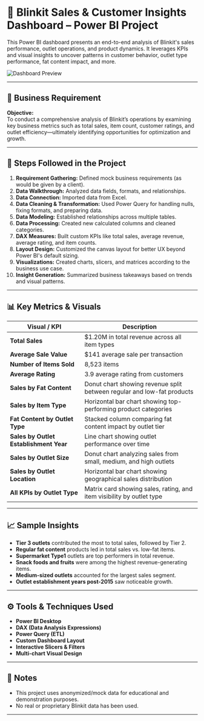 # 🛒 Blinkit Sales & Customer Insights Dashboard – Power BI Project

This Power BI dashboard presents an end-to-end analysis of Blinkit's sales performance, outlet operations, and product dynamics. It leverages KPIs and visual insights to uncover patterns in customer behavior, outlet type performance, fat content impact, and more.

![Dashboard Preview](./screenshots/blinkit_dashboard.png) <!-- Make sure to store the image in a 'screenshots' folder -->

---

## 📌 Business Requirement

**Objective:**  
To conduct a comprehensive analysis of Blinkit’s operations by examining key business metrics such as total sales, item count, customer ratings, and outlet efficiency—ultimately identifying opportunities for optimization and growth.

---

## 🧠 Steps Followed in the Project

1. **Requirement Gathering:** Defined mock business requirements (as would be given by a client).
2. **Data Walkthrough:** Analyzed data fields, formats, and relationships.
3. **Data Connection:** Imported data from Excel.
4. **Data Cleaning & Transformation:** Used Power Query for handling nulls, fixing formats, and preparing data.
5. **Data Modeling:** Established relationships across multiple tables.
6. **Data Processing:** Created new calculated columns and cleaned categories.
7. **DAX Measures:** Built custom KPIs like total sales, average revenue, average rating, and item counts.
8. **Layout Design:** Customized the canvas layout for better UX beyond Power BI's default sizing.
9. **Visualizations:** Created charts, slicers, and matrices according to the business use case.
10. **Insight Generation:** Summarized business takeaways based on trends and visual patterns.

---

## 📊 Key Metrics & Visuals

| Visual / KPI                         | Description                                                                 |
|-------------------------------------|-----------------------------------------------------------------------------|
| **Total Sales**                     | $1.20M in total revenue across all item types                               |
| **Average Sale Value**              | $141 average sale per transaction                                           |
| **Number of Items Sold**            | 8,523 items                                                                 |
| **Average Rating**                  | 3.9 average rating from customers                                           |
| **Sales by Fat Content**            | Donut chart showing revenue split between regular and low-fat products      |
| **Sales by Item Type**             | Horizontal bar chart showing top-performing product categories              |
| **Fat Content by Outlet Type**      | Stacked column comparing fat content impact by outlet tier                  |
| **Sales by Outlet Establishment Year** | Line chart showing outlet performance over time                           |
| **Sales by Outlet Size**            | Donut chart analyzing sales from small, medium, and high outlets            |
| **Sales by Outlet Location**        | Horizontal bar chart showing geographical sales distribution                |
| **All KPIs by Outlet Type**         | Matrix card showing sales, rating, and item visibility by outlet type       |

---

## 📈 Sample Insights

- **Tier 3 outlets** contributed the most to total sales, followed by Tier 2.
- **Regular fat content** products led in total sales vs. low-fat items.
- **Supermarket Type1** outlets are top performers in total revenue.
- **Snack foods and fruits** were among the highest revenue-generating items.
- **Medium-sized outlets** accounted for the largest sales segment.
- **Outlet establishment years post-2015** saw noticeable growth.

---

## ⚙️ Tools & Techniques Used

- **Power BI Desktop**
- **DAX (Data Analysis Expressions)**
- **Power Query (ETL)**
- **Custom Dashboard Layout**
- **Interactive Slicers & Filters**
- **Multi-chart Visual Design**

---

## 📝 Notes

- This project uses anonymized/mock data for educational and demonstration purposes.
- No real or proprietary Blinkit data has been used.

---
